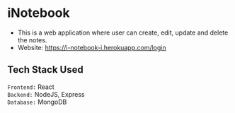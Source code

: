 # iNotebook
- This is a web application where user can create, edit, update and delete the notes.
- Website: https://i-notebook-i.herokuapp.com/login

## Tech Stack Used
`Frontend:` React  <br/>
`Backend:` NodeJS, Express <br/>
`Database:` MongoDB
